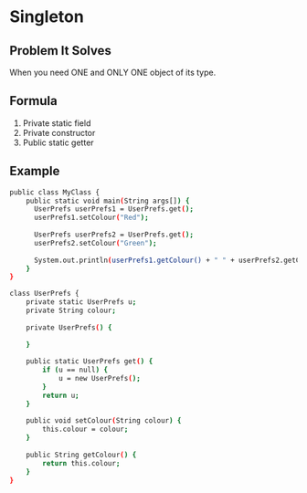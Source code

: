# Singleton

## Problem It Solves
When you need ONE and ONLY ONE object of its type.

## Formula
1. Private static field
2. Private constructor
3. Public static getter

## Example
```sh
public class MyClass {
    public static void main(String args[]) {
      UserPrefs userPrefs1 = UserPrefs.get();
      userPrefs1.setColour("Red");
      
      UserPrefs userPrefs2 = UserPrefs.get();
      userPrefs2.setColour("Green");
      
      System.out.println(userPrefs1.getColour() + " " + userPrefs2.getColour());
    }
}

class UserPrefs {
    private static UserPrefs u;
    private String colour;
    
    private UserPrefs() {
        
    }
    
    public static UserPrefs get() {
        if (u == null) {
            u = new UserPrefs();
        }
        return u;
    }
    
    public void setColour(String colour) {
        this.colour = colour;
    }
    
    public String getColour() {
        return this.colour;
    }
}
```
